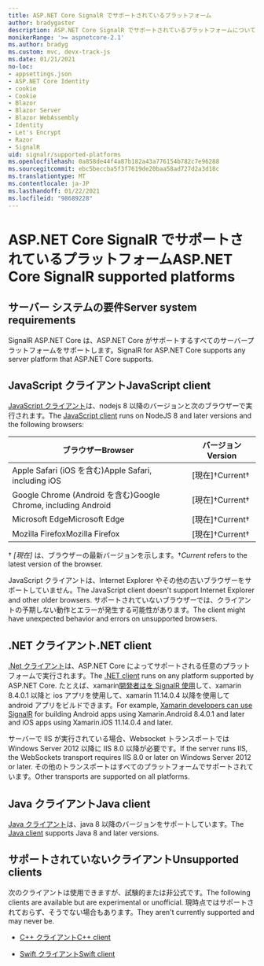 ```yaml
---
title: ASP.NET Core SignalR でサポートされているプラットフォーム
author: bradygaster
description: ASP.NET Core SignalR でサポートされているプラットフォームについて学習します。
monikerRange: '>= aspnetcore-2.1'
ms.author: bradyg
ms.custom: mvc, devx-track-js
ms.date: 01/21/2021
no-loc:
- appsettings.json
- ASP.NET Core Identity
- cookie
- Cookie
- Blazor
- Blazor Server
- Blazor WebAssembly
- Identity
- Let's Encrypt
- Razor
- SignalR
uid: signalr/supported-platforms
ms.openlocfilehash: 0a858de44f4a87b182a43a776154b782c7e96288
ms.sourcegitcommit: ebc5beccba5f3f7619de20baa58ad727d2a3d18c
ms.translationtype: MT
ms.contentlocale: ja-JP
ms.lasthandoff: 01/22/2021
ms.locfileid: "98689228"
---
```

# <a name="aspnet-core-no-locsignalr-supported-platforms"></a><span data-ttu-id="988cd-103">ASP.NET Core SignalR でサポートされているプラットフォーム</span><span class="sxs-lookup"><span data-stu-id="988cd-103">ASP.NET Core SignalR supported platforms</span></span>

## <a name="server-system-requirements"></a><span data-ttu-id="988cd-104">サーバー システムの要件</span><span class="sxs-lookup"><span data-stu-id="988cd-104">Server system requirements</span></span>

<span data-ttu-id="988cd-105">SignalR ASP.NET Core は、ASP.NET Core がサポートするすべてのサーバープラットフォームをサポートします。</span><span class="sxs-lookup"><span data-stu-id="988cd-105">SignalR for ASP.NET Core supports any server platform that ASP.NET Core supports.</span></span>

## <a name="javascript-client"></a><span data-ttu-id="988cd-106">JavaScript クライアント</span><span class="sxs-lookup"><span data-stu-id="988cd-106">JavaScript client</span></span>

<span data-ttu-id="988cd-107">[JavaScript クライアント](xref:signalr/javascript-client)は、nodejs 8 以降のバージョンと次のブラウザーで実行されます。</span><span class="sxs-lookup"><span data-stu-id="988cd-107">The [JavaScript client](xref:signalr/javascript-client) runs on NodeJS 8 and later versions and the following browsers:</span></span>

| <span data-ttu-id="988cd-108">ブラウザー</span><span class="sxs-lookup"><span data-stu-id="988cd-108">Browser</span></span>                          | <span data-ttu-id="988cd-109">バージョン</span><span class="sxs-lookup"><span data-stu-id="988cd-109">Version</span></span>         |
| -------------------------------- | --------------- |
| <span data-ttu-id="988cd-110">Apple Safari (iOS を含む)</span><span class="sxs-lookup"><span data-stu-id="988cd-110">Apple Safari, including iOS</span></span>      | <span data-ttu-id="988cd-111">[現在]&dagger;</span><span class="sxs-lookup"><span data-stu-id="988cd-111">Current&dagger;</span></span> |
| <span data-ttu-id="988cd-112">Google Chrome (Android を含む)</span><span class="sxs-lookup"><span data-stu-id="988cd-112">Google Chrome, including Android</span></span> | <span data-ttu-id="988cd-113">[現在]&dagger;</span><span class="sxs-lookup"><span data-stu-id="988cd-113">Current&dagger;</span></span> |
| <span data-ttu-id="988cd-114">Microsoft Edge</span><span class="sxs-lookup"><span data-stu-id="988cd-114">Microsoft Edge</span></span>                   | <span data-ttu-id="988cd-115">[現在]&dagger;</span><span class="sxs-lookup"><span data-stu-id="988cd-115">Current&dagger;</span></span> |
| <span data-ttu-id="988cd-116">Mozilla Firefox</span><span class="sxs-lookup"><span data-stu-id="988cd-116">Mozilla Firefox</span></span>                  | <span data-ttu-id="988cd-117">[現在]&dagger;</span><span class="sxs-lookup"><span data-stu-id="988cd-117">Current&dagger;</span></span> |

<span data-ttu-id="988cd-118">&dagger; *[現在]* は、ブラウザーの最新バージョンを示します。</span><span class="sxs-lookup"><span data-stu-id="988cd-118">&dagger;*Current* refers to the latest version of the browser.</span></span>

<span data-ttu-id="988cd-119">JavaScript クライアントは、Internet Explorer やその他の古いブラウザーをサポートしていません。</span><span class="sxs-lookup"><span data-stu-id="988cd-119">The JavaScript client doesn't support Internet Explorer and other older browsers.</span></span> <span data-ttu-id="988cd-120">サポートされていないブラウザーでは、クライアントの予期しない動作とエラーが発生する可能性があります。</span><span class="sxs-lookup"><span data-stu-id="988cd-120">The client might have unexpected behavior and errors on unsupported browsers.</span></span>

## <a name="net-client"></a><span data-ttu-id="988cd-121">.NET クライアント</span><span class="sxs-lookup"><span data-stu-id="988cd-121">.NET client</span></span>

<span data-ttu-id="988cd-122">[.Net クライアント](xref:signalr/dotnet-client)は、ASP.NET Core によってサポートされる任意のプラットフォームで実行されます。</span><span class="sxs-lookup"><span data-stu-id="988cd-122">The [.NET client](xref:signalr/dotnet-client) runs on any platform supported by ASP.NET Core.</span></span> <span data-ttu-id="988cd-123">たとえば、xamarin[開発者はを SignalR 使用](https://github.com/aspnet/Announcements/issues/305)して、xamarin 8.4.0.1 以降と ios アプリを使用して、xamarin 11.14.0.4 以降を使用して android アプリをビルドできます。</span><span class="sxs-lookup"><span data-stu-id="988cd-123">For example, [Xamarin developers can use SignalR](https://github.com/aspnet/Announcements/issues/305) for building Android apps using Xamarin.Android 8.4.0.1 and later and iOS apps using Xamarin.iOS 11.14.0.4 and later.</span></span>

<span data-ttu-id="988cd-124">サーバーで IIS が実行されている場合、Websocket トランスポートでは Windows Server 2012 以降に IIS 8.0 以降が必要です。</span><span class="sxs-lookup"><span data-stu-id="988cd-124">If the server runs IIS, the WebSockets transport requires IIS 8.0 or later on Windows Server 2012 or later.</span></span> <span data-ttu-id="988cd-125">その他のトランスポートはすべてのプラットフォームでサポートされています。</span><span class="sxs-lookup"><span data-stu-id="988cd-125">Other transports are supported on all platforms.</span></span>

## <a name="java-client"></a><span data-ttu-id="988cd-126">Java クライアント</span><span class="sxs-lookup"><span data-stu-id="988cd-126">Java client</span></span>

<span data-ttu-id="988cd-127">[Java クライアント](xref:signalr/java-client)は、java 8 以降のバージョンをサポートしています。</span><span class="sxs-lookup"><span data-stu-id="988cd-127">The [Java client](xref:signalr/java-client) supports Java 8 and later versions.</span></span>

## <a name="unsupported-clients"></a><span data-ttu-id="988cd-128">サポートされていないクライアント</span><span class="sxs-lookup"><span data-stu-id="988cd-128">Unsupported clients</span></span>

<span data-ttu-id="988cd-129">次のクライアントは使用できますが、試験的または非公式です。</span><span class="sxs-lookup"><span data-stu-id="988cd-129">The following clients are available but are experimental or unofficial.</span></span> <span data-ttu-id="988cd-130">現時点ではサポートされておらず、そうでない場合もあります。</span><span class="sxs-lookup"><span data-stu-id="988cd-130">They aren't currently supported and may never be.</span></span>

* <span data-ttu-id="988cd-131">[C++ クライアント](https://github.com/aspnet/SignalR-Client-Cpp)</span><span class="sxs-lookup"><span data-stu-id="988cd-131">[C++ client](https://github.com/aspnet/SignalR-Client-Cpp)</span></span>

* <span data-ttu-id="988cd-132">[Swift クライアント](https://github.com/moozzyk/SignalR-Client-Swift)</span><span class="sxs-lookup"><span data-stu-id="988cd-132">[Swift client](https://github.com/moozzyk/SignalR-Client-Swift)</span></span>
